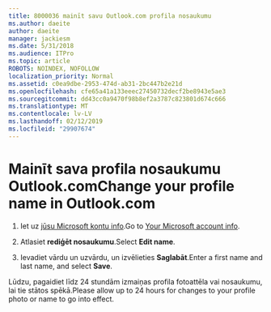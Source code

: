 ```yaml
---
title: 8000036 mainīt savu Outlook.com profila nosaukumu
ms.author: daeite
author: daeite
manager: jackiesm
ms.date: 5/31/2018
ms.audience: ITPro
ms.topic: article
ROBOTS: NOINDEX, NOFOLLOW
localization_priority: Normal
ms.assetid: c0ea9dbe-2953-474d-ab31-2bc447b2e21d
ms.openlocfilehash: cfe65a41a133eeec27450732decf2be8943e5ae3
ms.sourcegitcommit: dd43cc0a9470f98b8ef2a3787c823801d674c666
ms.translationtype: MT
ms.contentlocale: lv-LV
ms.lasthandoff: 02/12/2019
ms.locfileid: "29907674"
---
```

# <a name="change-your-profile-name-in-outlookcom"></a><span data-ttu-id="4e256-102">Mainīt sava profila nosaukumu Outlook.com</span><span class="sxs-lookup"><span data-stu-id="4e256-102">Change your profile name in Outlook.com</span></span>

1. <span data-ttu-id="4e256-103">Iet uz [jūsu Microsoft kontu info](https://go.microsoft.com/fwlink/p/?linkid=860841).</span><span class="sxs-lookup"><span data-stu-id="4e256-103">Go to [Your Microsoft account info](https://go.microsoft.com/fwlink/p/?linkid=860841).</span></span>
    
2. <span data-ttu-id="4e256-104">Atlasiet **rediģēt nosaukumu**.</span><span class="sxs-lookup"><span data-stu-id="4e256-104">Select **Edit name**.</span></span> 
    
3. <span data-ttu-id="4e256-105">Ievadiet vārdu un uzvārdu, un izvēlieties **Saglabāt**.</span><span class="sxs-lookup"><span data-stu-id="4e256-105">Enter a first name and last name, and select **Save**.</span></span> 
    
<span data-ttu-id="4e256-106">Lūdzu, pagaidiet līdz 24 stundām izmaiņas profila fotoattēla vai nosaukumu, lai tie stātos spēkā.</span><span class="sxs-lookup"><span data-stu-id="4e256-106">Please allow up to 24 hours for changes to your profile photo or name to go into effect.</span></span>
  

